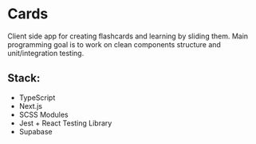 # Cards
Client side app for creating flashcards and learning by sliding them. 
Main programming goal is to work on clean components structure and unit/integration testing.

## Stack:
 - TypeScript 
 - Next.js 
 - SCSS Modules
 - Jest + React Testing Library
 - Supabase
